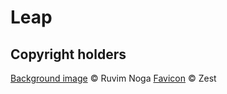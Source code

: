 # Leap

## Copyright holders
[Background image](/assets/background.jpg) © Ruvim Noga
[Favicon](/assets/favicon.svg) © Zest
